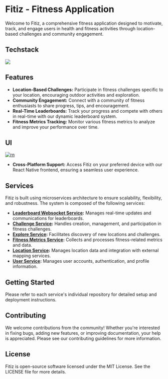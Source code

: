 


# Fitiz - Fitness Application

Welcome to Fitiz, a comprehensive fitness application designed to motivate, track, and engage users in health and fitness activities through location-based challenges and community engagement.
## Techstack

<img src="https://skillicons.dev/icons?i=java,react,kubernetes,docker,redis,spring,gcp,postgres,gradle,kafka,github,githubactions" />


## Features

-   **Location-Based Challenges:** Participate in fitness challenges specific to your location, encouraging outdoor activities and exploration.
-   **Community Engagement:** Connect with a community of fitness enthusiasts to share progress, tips, and encouragement.
-   **Real-Time Leaderboards:** Track your progress and compete with others in real-time with our dynamic leaderboard system.
-   **Fitness Metrics Tracking:** Monitor various fitness metrics to analyze and improve your performance over time.

## UI
[![rn](https://img.shields.io/badge/React_Native-20232A?style=for-the-badge&logo=react&logoColor=61DAFB)](https://github.com/fitiz/fitiz-react-native)
-   **Cross-Platform Support:** Access Fitiz on your preferred device with our React Native frontend, ensuring a seamless user experience.

## Services

Fitiz is built using microservices architecture to ensure scalability, flexibility, and robustness. The system is composed of the following services:

-   **[Leaderboard Websocket Service](https://github.com/fitiz/leaderboard-websocket-service):** Manages real-time updates and communications for leaderboards.
-   **[Challenge Service](https://github.com/fitiz/challenge-service):** Handles creation, management, and participation in fitness challenges.
-   **[Explore Service](https://github.com/fitiz/explore-service):** Facilitates discovery of new locations and challenges.
-   **[Fitness Metrics Service](https://github.com/fitiz/fitness-metrics-service):** Collects and processes fitness-related metrics and data.
-   **[Location Service](https://github.com/fitiz/location-service):** Manages location data and integration with external mapping services.
-   **[User Service](https://github.com/fitiz/user-service):** Manages user accounts, authentication, and profile information.

## Getting Started

Please refer to each service's individual repository for detailed setup and deployment instructions.

## Contributing

We welcome contributions from the community! Whether you're interested in fixing bugs, adding new features, or improving documentation, your help is appreciated. Please see our contributing guidelines for more information.

## License

Fitiz is open-source software licensed under the MIT License. See the LICENSE file for more details.
